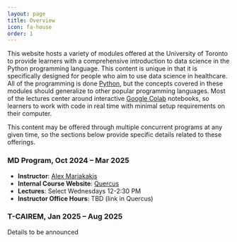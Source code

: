 ```yaml
---
layout: page
title: Overview
icon: fa-house
order: 1
---
```


This website hosts a variety of modules offered at the University of Toronto to provide learners with a comprehensive introduction to data science in the Python programming language.
This content is unique in that it is specifically designed for people who aim to use data science in healthcare.
All of the programming is done [Python](https://www.python.org/), but the concepts covered in these modules should generalize to other popular programming languages.
Most of the lectures center around interactive [Google Colab](https://colab.research.google.com/) notebooks, so learners to work with code in real time with minimal setup requirements on their computer.

This content may be offered through multiple concurrent programs at any given time, so the sections below provide specific details related to these offerings.

### MD Program, Oct 2024 – Mar 2025
- **Instructor**: [Alex Mariakakis](https://mariakakis.github.io/)
- **Internal Course Website**: [Quercus](https://q.utoronto.ca/courses/361095)
- **Lectures**: Select Wednesdays 12-2:30 PM
- **Instructor Office Hours**: TBD (link in Quercus)
<!-- - **Teaching Assistants**: [Ian Ruffolo](https://ian.ruffolo.me/) -->
<!-- - **Teaching Assistant Office Hours**: Thursdays 3–4 PM, Zoom link in Quercus -->

### T-CAIREM, Jan 2025 – Aug 2025
Details to be announced